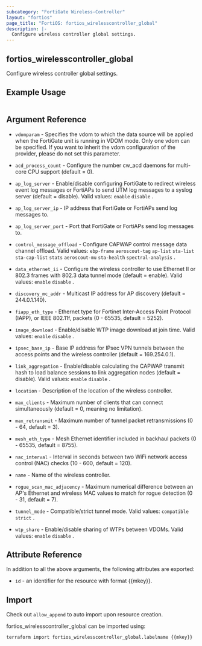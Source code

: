 ```yaml
---
subcategory: "FortiGate Wireless-Controller"
layout: "fortios"
page_title: "FortiOS: fortios_wirelesscontroller_global"
description: |-
  Configure wireless controller global settings.
---
```


## fortios_wirelesscontroller_global
Configure wireless controller global settings.

## Example Usage

```hcl

```

## Argument Reference
* `vdomparam` - Specifies the vdom to which the data source will be applied when the FortiGate unit is running in VDOM mode. Only one vdom can be specified. If you want to inherit the vdom configuration of the provider, please do not set this parameter.

* `acd_process_count` - Configure the number cw_acd daemons for multi-core CPU support (default = 0).
* `ap_log_server` - Enable/disable configuring FortiGate to redirect wireless event log messages or FortiAPs to send UTM log messages to a syslog server (default = disable). Valid values: `enable` `disable` .
* `ap_log_server_ip` - IP address that FortiGate or FortiAPs send log messages to.
* `ap_log_server_port` - Port that FortiGate or FortiAPs send log messages to.
* `control_message_offload` - Configure CAPWAP control message data channel offload. Valid values: `ebp-frame` `aeroscout-tag` `ap-list` `sta-list` `sta-cap-list` `stats` `aeroscout-mu` `sta-health` `spectral-analysis` .
* `data_ethernet_ii` - Configure the wireless controller to use Ethernet II or 802.3 frames with 802.3 data tunnel mode (default = enable). Valid values: `enable` `disable` .
* `discovery_mc_addr` - Multicast IP address for AP discovery (default = 244.0.1.140).
* `fiapp_eth_type` - Ethernet type for Fortinet Inter-Access Point Protocol (IAPP), or IEEE 802.11f, packets (0 - 65535, default = 5252).
* `image_download` - Enable/disable WTP image download at join time. Valid values: `enable` `disable` .
* `ipsec_base_ip` - Base IP address for IPsec VPN tunnels between the access points and the wireless controller (default = 169.254.0.1).
* `link_aggregation` - Enable/disable calculating the CAPWAP transmit hash to load balance sessions to link aggregation nodes (default = disable). Valid values: `enable` `disable` .
* `location` - Description of the location of the wireless controller.
* `max_clients` - Maximum number of clients that can connect simultaneously (default = 0, meaning no limitation).
* `max_retransmit` - Maximum number of tunnel packet retransmissions (0 - 64, default = 3).
* `mesh_eth_type` - Mesh Ethernet identifier included in backhaul packets (0 - 65535, default = 8755).
* `nac_interval` - Interval in seconds between two WiFi network access control (NAC) checks (10 - 600, default = 120).
* `name` - Name of the wireless controller.
* `rogue_scan_mac_adjacency` - Maximum numerical difference between an AP's Ethernet and wireless MAC values to match for rogue detection (0 - 31, default = 7).
* `tunnel_mode` - Compatible/strict tunnel mode. Valid values: `compatible` `strict` .
* `wtp_share` - Enable/disable sharing of WTPs between VDOMs. Valid values: `enable` `disable` .

## Attribute Reference

In addition to all the above arguments, the following attributes are exported:
* `id` - an identifier for the resource with format {{mkey}}.

## Import

Check out `allow_append` to auto import upon resource creation.

fortios_wirelesscontroller_global can be imported using:
```sh
terraform import fortios_wirelesscontroller_global.labelname {{mkey}}
```
